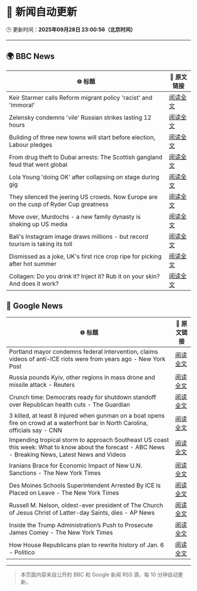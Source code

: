 # 🧠 新闻自动更新

🕒 更新时间：**2025年09月28日 23:00:56（北京时间）**

---

## 🌍 BBC News

| 🌐 标题 | 🔗 原文链接 |
|--------|-------------|
| Keir Starmer calls Reform migrant policy 'racist' and 'immoral' | [阅读全文](https://www.bbc.com/news/articles/cj6xdw1dg4zo?at_medium=RSS&at_campaign=rss) |
| Zelensky condemns 'vile' Russian strikes lasting 12 hours | [阅读全文](https://www.bbc.com/news/articles/c75qeqr5905o?at_medium=RSS&at_campaign=rss) |
| Building of three new towns will start before election, Labour pledges | [阅读全文](https://www.bbc.com/news/articles/cly1geen679o?at_medium=RSS&at_campaign=rss) |
| From drug theft to Dubai arrests: The Scottish gangland feud that went global | [阅读全文](https://www.bbc.com/news/articles/c8xr1n4pp49o?at_medium=RSS&at_campaign=rss) |
| Lola Young 'doing OK' after collapsing on stage during gig | [阅读全文](https://www.bbc.com/news/articles/cr7031gv2m8o?at_medium=RSS&at_campaign=rss) |
| They silenced the jeering US crowds. Now Europe are on the cusp of Ryder Cup greatness | [阅读全文](https://www.bbc.com/sport/golf/articles/ce8621jddj2o?at_medium=RSS&at_campaign=rss) |
| Move over, Murdochs - a new family dynasty is shaking up US media | [阅读全文](https://www.bbc.com/news/articles/cr4qwwk0g0yo?at_medium=RSS&at_campaign=rss) |
| Bali's Instagram image draws millions - but record tourism is taking its toll | [阅读全文](https://www.bbc.com/news/articles/c07vxdny178o?at_medium=RSS&at_campaign=rss) |
| Dismissed as a joke, UK's first rice crop ripe for picking after hot summer | [阅读全文](https://www.bbc.com/news/articles/c1wgeq702dyo?at_medium=RSS&at_campaign=rss) |
| Collagen: Do you drink it? Inject it? Rub it on your skin? And does it work? | [阅读全文](https://www.bbc.com/news/articles/cjr5zj12ye1o?at_medium=RSS&at_campaign=rss) |

## 📰 Google News

| 🌐 标题 | 🔗 原文链接 |
|--------|-------------|
| Portland mayor condemns federal intervention, claims videos of anti-ICE riots were from years ago - New York Post | [阅读全文](https://news.google.com/rss/articles/CBMi4gFBVV95cUxQRVJoZ2FUSjZuZ2dOUUctZ2JOZGI2WkhaeF8tcFlMcmt6LVRPTGFuRVBJempEWnRqT0lINGlyZFcxTjFBQmJlUEM5YXRxUVBVc1NWUjFDUXhLejNKSlNGRTM5a0YyTGNLVUJsbmJKdW5NeFZoRmxtQnpXYUZUZ2VIeXY2aHY2VEtNTkN4bU1uOTZVMmpYLTNpM1pNZTQyc3NRa0dsR05lN21IcVVNaHVsdG5qc19PSW9qbVRLeHNiRmN0QXZqcG43VEc2dGhiWU1WczUtcWRmVTlDZklFMEtfcVBB?oc=5) |
| Russia pounds Kyiv, other regions in mass drone and missile attack - Reuters | [阅读全文](https://news.google.com/rss/articles/CBMixwFBVV95cUxOcnBySGRzMVFsa082VWRHX292dkRROTI2QXFsZ05DSnU3T3phRlhxTDFOZHNGTGRfdmR5Vk1iT1JReEZRZzBHdDFHVk5ydXg4MW5LbVMxb2ZtRlJHZUV1TWVKMnVUcl9Jd2pnektQLWdnYUtHVVJ2LTFMc2FKeHp1QklfNFEwamNIRENoc3d3ZHhjdnRoSGdoZTNCVkZ3OFVNbTAybnA5eEZaYW4xT2UxOHZkSkcyQWlpY3ZOVUgyblNoR3JrVGNN?oc=5) |
| Crunch time: Democrats ready for shutdown standoff over Republican health cuts - The Guardian | [阅读全文](https://news.google.com/rss/articles/CBMipwFBVV95cUxON0VVcS1WSVJFb05NSlgxUEdlR0p3aHlweHdYd0VWVm83TWo0bUNzWVBSM1RFU2xEeXQ2RWs3SzhWbDB5QnBNX2tnYmdya0dVQmxrODlndHVraDJVNlE4X2wtSTE4ZHlQZkhLLXJPRjcwTEZKOWdqRnZoNFR2NjUxTnFrX0VKV0xlNlAtWVVjM1AwLWZna094Vjl0eVlLMllKN0JRUlF1WQ?oc=5) |
| 3 killed, at least 8 injured when gunman on a boat opens fire on crowd at a waterfront bar in North Carolina, officials say - CNN | [阅读全文](https://news.google.com/rss/articles/CBMiiwFBVV95cUxNN0lZbGVldkZncnM1UlU5dHljdjNBOGl4YzNReWh0N0dDRzlYakJBdnNBT2dyQnNtZHdZbjVtYkg3SDVFaUxZSEU2SjRCdThBR3c0eXYyRElfeEk2blc1TkFxbXJDYUhYUmQ2cVZaU3hkTFN3S3Y5a2R3RlJxYTU5bUowUGhRWU5HaFBr?oc=5) |
| Impending tropical storm to approach Southeast US coast this week: What to know about the forecast - ABC News - Breaking News, Latest News and Videos | [阅读全文](https://news.google.com/rss/articles/CBMipgFBVV95cUxQYk02RlNMeUMycE5MYV9Yam9jNHRsZ2JVTkhWTHd1bmNSd3BVWVF5RmVaX0NhUkQ4RTFGd2M3Vk9id0FGOThJNDJpbkNYSUlIM0MtbnVzNE9ic2NGbVVfSFVraGdFX01hVjVMQU1VWjZwOUQ2WG9QRTNaX2RBVXNhTEV3ZHNpWGt1YlIyWXo2Zm55bnc2WlU4VGFxMDI3NldST2NTNUpR0gGrAUFVX3lxTFBSOGZtamdXQVFrQjdKTncweGZSYm9VYVliNnRDWWhJM00ydjBuY1pLei1rLWtjWUVubV81S2ZHbTRxWEFPNFh1MVRMcWlvRmVCak1iZ1FFYmNKc1dSU1RTVzMtZHpUVmYyamxjT0tsX2xwQ0pVQnhSZU1DLTdjOEFVQ0RqUFFQX1Z2NlFXeF9RNHRvSms4b2xoLTNtNGNIYm1vQ1R3emVWYk9mRQ?oc=5) |
| Iranians Brace for Economic Impact of New U.N. Sanctions - The New York Times | [阅读全文](https://news.google.com/rss/articles/CBMikgFBVV95cUxOWmRTbmJiRXpuQ2pYSVBDUGZsYzVZQXhIYUZabDRPQnJMYmI4bENTTkhtTkJGRDBnQ1FZTXkxTU42Y1Fxa1FIblVZUmljNGVDcUxKZUNKdDlFb1BEcHhJYjRnanVnMktLYlk0aWUxTXNxS2VwUVFWS25qbXR2Tkw4TVdXdWRSRk1CRE9hMnhrMXNmdw?oc=5) |
| Des Moines Schools Superintendent Arrested By ICE Is Placed on Leave - The New York Times | [阅读全文](https://news.google.com/rss/articles/CBMijwFBVV95cUxQWFFDYWFhZ2Yxc0FqNHR5alVkc0I0U3dBbTBNSGVFMXZkQlV2LThUYVZ4X25ZNFpfYjRjVEFpZGJ6Ulg0a1J2MDVrWHBJT2Fvd1d5M3J2NXg4T3pBOWdHbDhnVXNQdW9XN296WldwUHAyXzdidW52d0ZscnBkQWtLYjlBZ2xfMDgxTFFBZ3UzQQ?oc=5) |
| Russell M. Nelson, oldest-ever president of The Church of Jesus Christ of Latter-day Saints, dies - AP News | [阅读全文](https://news.google.com/rss/articles/CBMipAFBVV95cUxNdWp6SWZNODdyRWtCcEZhMWFvb1UtR1JxNjJrTlJZSWVNTU9PNUY1NkhKeTNMVjhNc1JEc0JoMktRZTdRdXlZOVl6Vmp6RUFna0VUd1ZnWmFvdmRGZWV5NktaWVZ1ZzJpeDQyUTNkdk9wMWxVZW5aWDBxZVJpNXBpUmxiNWREYV94YjBjcXBZQjM2ZXVFaVM1bDhyLThtSXBlaDBoVQ?oc=5) |
| Inside the Trump Administration’s Push to Prosecute James Comey - The New York Times | [阅读全文](https://news.google.com/rss/articles/CBMiigFBVV95cUxPb1k0cHVhbkhsSnFhYVRvUXh6WEVzZWNKSXpGSkxIVmlNc3pNMThpVFc3blNrUGhVazRzb3ptSXBhcnB5LUdONDZIelBWckhIWGQ1UnQ3VHFrQ0s2UkFXSFBnZGlZelZfUk9kcHllalRFLURzLWhwQzRqYkVzNnFvajRrYUtTaGVGRVE?oc=5) |
| How House Republicans plan to rewrite history of Jan. 6 - Politico | [阅读全文](https://news.google.com/rss/articles/CBMirAFBVV95cUxQVmVlXzc2dnNVcnI5NktYNWpPOVoyRXhyd19kRi1TZEI3c3dtYTFoTEdIa0loa3BaWlc3djVtOUdJUm5VZnEwSUV1VE95a092ejdaTjFmTk0ySm1xTU10WG5Kd1dURDFxQUhQcWQ1UE1KeHhJVmlHV21YVHlUdzNFYjBEM2pZaWN5dG53OFNEM3duVlBLUEVsTTZrelF2TVpUNWREaXRUaThCekVO?oc=5) |

---
> 本页面内容来自公开的 BBC 和 Google 新闻 RSS 源，每 10 分钟自动更新。